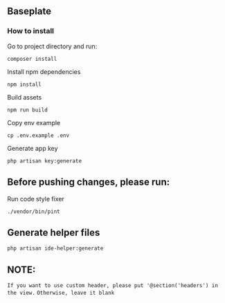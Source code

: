 ##  Baseplate

### How to install

Go to project directory and run:

`composer install`

Install npm dependencies

`npm install`

Build assets

`npm run build`

Copy env example

`cp .env.example .env`

Generate app key

`php artisan key:generate`

## Before pushing changes, please run:

Run code style fixer

`./vendor/bin/pint`

## Generate helper files

`php artisan ide-helper:generate`


## NOTE: 

`If you want to use custom header, please put '@section('headers') in the view.`
`Otherwise, leave it blank`
